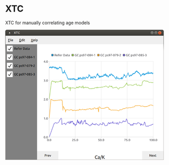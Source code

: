 # XTC
XTC for manually correlating age models 

![alt text](https://github.com/botaoxiongyong/XTC/blob/master/xtc_example.png)
